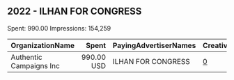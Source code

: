 ## 2022 - ILHAN FOR CONGRESS 
Spent: 990.00
Impressions: 154,259

|OrganizationName|Spent|PayingAdvertiserNames|CreativeUrls|Impressions|Genders|AgeBrackets|CountryCodes|BillingAddresses|CandidateBallotInformation|
|:---|---:|:---|:---|---:|:---|:---|:---|:---|:---|
|Authentic Campaigns Inc|990.00 USD|ILHAN FOR CONGRESS|[0](https://www.snap.com/political-ads/asset/85962293a9bd5c7bb73a636b7cadf2b73672b7ff2fccd7ad0542f2396b211107?mediaType=png)|154,259||18-30|united states|"1211 Connecticut Ave,Washington,20036,US"|Ilhan Omar for Congress|
